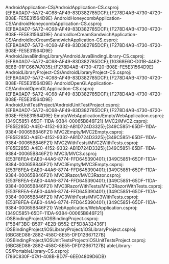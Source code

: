 AndroidApplication-CS/AndroidApplication-CS.csproj:    
{EFBA0AD7-5A72-4C68-AF49-83D382785DCF};{F278D4AB-4730-4720-B08E-FE5E31564D9E}
AndroidHoneycombApplication-CS/AndroidHoneycombApplication-CS.csproj:    
{EFBA0AD7-5A72-4C68-AF49-83D382785DCF};{F278D4AB-4730-4720-B08E-FE5E31564D9E}
AndroidIceCreamSandwichApplication-CS/AndroidIceCreamSandwichApplication-CS.csproj:    
{EFBA0AD7-5A72-4C68-AF49-83D382785DCF};{F278D4AB-4730-4720-B08E-FE5E31564D9E}
AndroidJavaBindingLibrary/AndroidJavaBindingLibrary-CS.csproj:    
{EFBA0AD7-5A72-4C68-AF49-83D382785DCF};{10368E6C-D01B-4462-8E8B-01FC667A7035};{F278D4AB-4730-4720-B08E-FE5E31564D9E}
AndroidLibraryProject-CS/AndroidLibraryProject-CS.csproj:    
{EFBA0AD7-5A72-4C68-AF49-83D382785DCF};{F278D4AB-4730-4720-B08E-FE5E31564D9E}
AndroidOpenGLApplication-CS/AndroidOpenGLApplication-CS.csproj:    
{EFBA0AD7-5A72-4C68-AF49-83D382785DCF};{F278D4AB-4730-4720-B08E-FE5E31564D9E}
AndroidUnitTestProject/AndroidUnitTestProject.csproj:    
{EFBA0AD7-5A72-4C68-AF49-83D382785DCF};{F278D4AB-4730-4720-B08E-FE5E31564D9E}
EmptyWebApplication/EmptyWebApplication.csproj:    
{349C5851-65DF-11DA-9384-00065B846F21}
MVC2/MVC2.csproj:    
{F85E285D-A4E0-4152-9332-AB1D724D3325};{349C5851-65DF-11DA-9384-00065B846F21}
MVC2Empty/MVC2Empty.csproj:    
{F85E285D-A4E0-4152-9332-AB1D724D3325};{349C5851-65DF-11DA-9384-00065B846F21}
MVC2WithTests/MVC2WithTests.csproj:    
{F85E285D-A4E0-4152-9332-AB1D724D3325};{349C5851-65DF-11DA-9384-00065B846F21}
MVC3/MVC3.csproj:    
{E53F8FEA-EAE0-44A6-8774-FFD645390401};{349C5851-65DF-11DA-9384-00065B846F21}
MVC3Empty/MVC3Empty.csproj:    
{E53F8FEA-EAE0-44A6-8774-FFD645390401};{349C5851-65DF-11DA-9384-00065B846F21}
MVC3Razor/MVC3Razor.csproj:    
{E53F8FEA-EAE0-44A6-8774-FFD645390401};{349C5851-65DF-11DA-9384-00065B846F21}
MVC3RazorWithTests/MVC3RazorWithTests.csproj:    
{E53F8FEA-EAE0-44A6-8774-FFD645390401};{349C5851-65DF-11DA-9384-00065B846F21}
MVC3WithTests/MVC3WithTests.csproj:   
{E53F8FEA-EAE0-44A6-8774-FFD645390401};{349C5851-65DF-11DA-9384-00065B846F21}
WebApplication/WebApplication.csproj:    
{349C5851-65DF-11DA-9384-00065B846F21}
iOSBindingProject/iOSBindingProject.csproj:    
{F5B4F3BC-B597-4E2B-B552-EF5D8A32436F}
iOSBindingProject/iOSLibraryProject/iOSLibraryProject.csproj:    
{6BC8ED88-2882-458C-8E55-DFD12B67127B}
iOSBindingProject/iOSUnitTestsProject/iOSUnitTestsProject.csproj:    
{6BC8ED88-2882-458C-8E55-DFD12B67127B}
ableLibrary-CS/PortableLibrary-CS.csproj:    
{786C830F-07A1-408B-BD7F-6EE04809D6DB}
